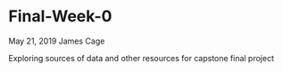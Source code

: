 # Final-Week-0

May 21, 2019
James Cage

Exploring sources of data and other resources for capstone final project 



